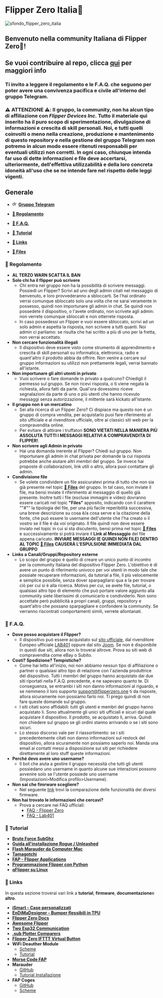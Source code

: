 # **Flipper Zero Italia🐬**

![sfondo_flipper_zero_italia](images/sfondo_flipper_zero_italia.jpg)

## **Benvenuto nella community Italiana di Flipper Zero🐬!**

## **Se vuoi contribuire al repo, clicca [qui](info_repo.md) per maggiori info**

### Ti invito a leggere il **regolamento** e le **F.A.Q.** che seguono per poter avere una convivenza pacifica e civile all'interno del gruppo Telegram.
  
### **⚠️ ATTENZIONE ⚠️**: Il gruppo, la community, non ha alcun tipo di affiliazione con *Flipper Devices Inc.* Tutto il materiale qui inserito ha il puro scopo di sperimentazione, divulgazione di informazioni e crescita di skill personali. Noi, e tutti quelli coinvolti o meno nella creazione, produzione e mantenimento di questo repository e nella gestione del gruppo Telegram non potremo in alcun modo essere ritenuti responsabili per eventuali utilizzi non corretti. In ogni caso, chiunque intenda far uso di dette informazioni e file deve accertarsi, ulteriormente, dell'effettiva utilizzabilità e della loro concreta idoneità all'uso che se ne intende fare nel rispetto delle leggi vigenti.  

## **Generale**
- <img src="images/Telegram_logo.png" alt="drawing" width="16"/> **[Gruppo Telegram](https://t.me/flipperzeroitalia)**

- **[📜 Regolamento](#-regolamento)**

- **[🤔 F.A.Q.](#-faq)**

- **[📖 Tutorial](#-tutorial)**

- **[🔗 Links](#-links-work-in-progress)**

- **[📁 Files](https://t.me/flipperzeroitalia/51850)**
  
### **📜 Regolamento**

- **AL TERZO WARN SCATTA IL BAN**
- **Solo chi ha il flipper può scrivere**
  - Chi entra nel gruppo non ha la possibilità di scrivere messaggi. Possiedi un Flipper? Scrivi ad uno degli admin citati nel messaggio di benvenuto, e loro provvederanno a sbloccarti. Se l'hai ordinato verrai comunque sbloccato solo una volta che ne sarai veramente in possesso, quindi non importunare gli admin in chat. Se quindi non possedete il dispositivo, o l'avete ordinato, non scrivete agli admin: non verrete comunque sbloccati e non otterrete risposta.
  - In caso possedessi un Flipper e vuoi essere sbloccato, scrivi ad un solo admin e aspetta la risposta, non scrivere a tutti quanti. Noi admin ci parliamo: se risulta che hai scritto a più di uno per la fretta, non verrai accettato.
- **Non cercare funzionalità illegali**
  - Il dispositivo deve essere visto come strumento di apprendimento e crescita di skill personali su informatica, elettronica, radio e quant'altro il prodotto abbia da offrire. Non venire a cercare sul gruppo informazioni su utilizzi non prettamente legali, verrai bannato all'istante.
- **Non importunare gli altri utenti in privato**
  - Vuoi scrivere o fare domande in privato a qualcuno? Chiedigli il permesso sul gruppo. Se non ricevi risposta, o ti viene negata la richiesta, allora fatti da parte. Qual'ora dovessimo riceve segnalazioni da parte di uno o più utenti che hanno ricevuto messaggi senza autorizzazione, il mittente sarà kickato all'istante.
- **Il gruppo non è un mercatino**
  - Sei alla ricerca di un Flipper Zero? Ci dispiace ma questo non è un gruppo di compra vendita, per acquistarlo puoi fare riferimento al sito ufficiale e al rivenditore  ufficiale, oltre ai classici siti web per la compravendita online.
  - Per evitare di attirare i truffatori **SONO VIETATI NELLA MANIERA PIÙ ASSOLUTA TUTTI I MESSAGGI RELATIVI A COMPRAVENDITA DI FLIPPER!**.
- **Non scrivere agli Admin in privato**
  - Hai una domanda inerente al Flipper? Chiedi sul gruppo. Non importunare gli admin in chat privata per domande la cui risposta potrebbe anche aiutare altri membri del gruppo. Se invece hai proposte di collaborazioni, link utili o altro, allora puoi contattare gli admin.
- **Condivisione file**
  - Se volete condividere un file assicuratevi prima di tutto che non sia già presente nel topic **[📁 Files](https://t.me/flipperzeroitalia/51850)** del gruppo. In tal caso, non inviate il file, ma bensì inviate il riferimento al messaggio di quello già presente. Inoltre tutti i file (escluse immagini e video) dovranno essere caricati nel topic **"Files"** apposito, indicando con il carattere ""#"" la tipologia del file, per una più facile reperibilità successiva, una breve descrizione su cosa è/a cosa serve e la citazione della fonte, che può essere lo username dell'utente che l'ha creato o il vostro se il file è da voi originato. Il file quindi non deve essere inviato nel topic in cui si sta discutento, bensì prima nel topic **[📁 Files](https://t.me/flipperzeroitalia/51850)** e successivamente si potrà inviare il **Link al Messaggio** del file appena caricato. **INVIARE MESSAGGI (E QUINDI NON FILE) DENTRO AL TOPIC [📁 Files](https://t.me/flipperzeroitalia/51850) CAUSERÀ L'ESPULSIONE IMMEDIATA DAL GRUPPO**
- **Links a Canali/Gruppi/Repository esterne**
  - Lo scopo del gruppo è quello di creare un unico punto di incontro per la community Italiana del dispositivo Flipper Zero. L'obiettivo è di avere un punto di riferimento univoco per voi utenti in modo tale che possiate recuperare informazioni, da tutorial a file, il più velocemente e semplice possibile, senza dover sparpagliarsi qua e la per trovare ciò per cui si è alla ricerca. Motivo per cui, se avete file, tutorial, o qualsiasi altro tipo di elemento che può portare valore aggiunto alla community siete liberissimi di comunicarlo e condividerlo. Non sono accettate però pubblicità a propri canali, gruppi, repository e quant'altro che possano sparpagliare e confondere la community. Se verranno riscontrati comportamenti simili, verrete allontanati.
  
### **🤔 F.A.Q.**
  
- **Dove posso acquistare il Flipper?**
  - Il dispositivo può essere acquistato sul [sito ufficiale](https://flipperzero.one), dal rivenditore Europeo ufficiale [LAB401](https://lab401.com/) oppure dal sito [Joom](https://joom.com). Se non è disponibile in questi due siti, allora non lo troverai altrove. Prova su siti web di compravendita come eBay o Subito.
- **Costi? Spedizione? Tempistiche?**
  - Come hai letto all'inizio, noi non abbiamo nessun tipo di affiliazione o partner o qualsiasi altro tipo di relazione con l'azienda produttrice del dispositivo. Tutti i membri del gruppo hanno acquistato dai due siti riportati nella F.A.Q. precedente, e ne sapevano quanto te. Di conseguenza, se entrambi i siti non danno informazioni al riguardo, e se nemmeno il loro supporto [support@flipperzero.one](mailto:support@flipperzero.one) ti da risposte, allora sicuramente non possiamo farlo noi. Ti prego quindi di non fare queste domande sul gruppo.
  - I siti citati sono affidabili: tutti gli utenti e membri del gruppo hanno acquistato li. Sono attualmente gli unici siti ufficiali e sicuri dal quale acquistare il dispositivo. Il prodotto, se acquistato li, arriva. Quindi non chiedere sul gruppo se gli ordini stanno arrivando o se i siti sono sicuri.
  - Lo stesso discorso vale per il riassortimento: se i siti precedentemente citati non danno informazioni sul restock del dispositivo, allora sicuramente non possiamo saperlo noi. Manda una email ai contatti messi a disposizione sui siti per richiedere direttamente al loro stuff queste informazioni.
- **Perché devo avere uno username?**
  - Il bot che aiuta a gestire il gruppo necessità che tutti gli utenti possiedano uno username in quanto alcune sue interazioni possono avvenire solo se l'utente possiede uno username (Impostazioni>Modifica profilo>Username).
- **Non sai che fimrware scegliere?**
  - Nel seguente [link](faq/FimrwaresComparation.md) trovi la comparazione delle funzionalità dei diversi firmware.
- **Non hai trovato le informazioni che cercavi?**
  - Prova a cercare nei FAQ ufficiali:
    - [FAQ - Flipper Zero](https://flipperzero.one/faq)
    - [FAQ - Lab401](https://lab401.com/pages/faq)

### **📖 Tutorial**

- **[Brute Force SubGhz](tutorials/brute_force/BruteForce_SubGhz.md)**
- **[Guida all'installazione Rogue / Unleashed](tutorials/rogue_unleashed_installazione/Rogue_Unleashed_Installazione.md)**
- **[Flash Marauder da Computer Mac](tutorials/marauder_install/on_mac/readme.md)**
- **[Tamagotchi](tutorials/tamagotchi/tamagotchi.md)**
- **[FAP - Flipper Applications](https://www.youtube.com/watch?v=LHBUw7xhHT8)**
- **[Programmazione Flipper con Python](tutorials/coding/pyFlipper/README.md)**
- **[qFlipper su Linux](tutorials/qFlipper_Linux/qFlipper_Linux)**

  
### **🔗 Links**

In questa sezione troverai vari link a **tutorial**, **firmware**, **documentazione**e **altro**.

- **[iSmart - Case personalizzati](links/iSmart_shop/3D_Flipper_Print.md)**
- **[EnDiMaDesigner - Bumper flessibili in TPU](https://www.ebay.it/usr/endima_designer)**
- **[Flipper Zero Docs](https://docs.flipperzero.one)**
- **[Awesome Flipper](https://github.com/djsime1/awesome-flipperzero)**
- **[Two Esp32 Communication](https://microcontrollerslab.com/esp32-uart-communication-pins-example/)**
- **[.sub Plotter Comparers](https://github.com/ShotokanZH/flipper_sub_plotters_comparers)**
- **[Flipper Zero IFTTT Virtual Button](https://github.com/Ferrazzi/FlipperZero_IFTTT_Virtual_Button)**
- **WiFi Deauther Module**
  - [Scheme](links/WiFi%20Deauther%20Module.jpg)
  - [Tutorial](https://www.youtube.com/watch?v=FgA39dpPaaM&t=1s)
- **[Morse Code FAP](https://github.com/wh00hw/MorseCodeFAP)**
- **Marauder**
  - [GitHub](https://github.com/justcallmekoko/ESP32Marauder/wiki/flipper-zero)
  - [Tutorial Installazione](https://www.youtube.com/watch?v=um_acrDaBK4)
- **FAP Coges**
  - [GitHub](https://github.com/wh00hw/Coffee-EEPROM-FAP)
  - [Scheme](links/Scheme%20FAP%20Coges.jpg)
